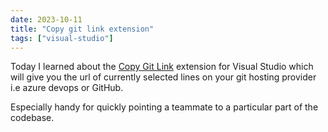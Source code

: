 ```yaml
---
date: 2023-10-11
title: "Copy git link extension"
tags: ["visual-studio"]
---
```



Today I learned about the [Copy Git Link](https://marketplace.visualstudio.com/items?itemName=EtienneBAUDOUX.CopyGitLink2022&ssr=false#overview) extension for Visual Studio which will give you the url of currently selected lines on your git hosting provider i.e azure devops or GitHub. 

Especially handy for quickly pointing a teammate to a particular part of the codebase. 
